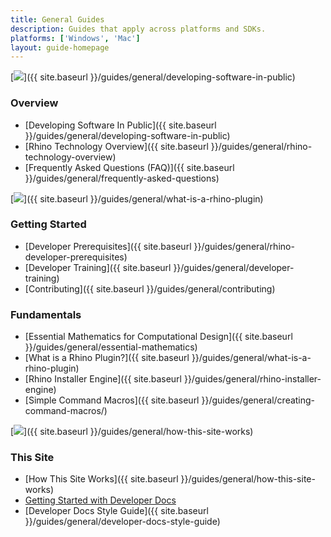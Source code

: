 ```yaml
---
title: General Guides
description: Guides that apply across platforms and SDKs.
platforms: ['Windows', 'Mac']
layout: guide-homepage
---
```


<!--the .snagit project for this image can be found next to the image -->
[<img src="{{ site.baseurl }}/images/general-guides-col1.png">]({{ site.baseurl }}/guides/general/developing-software-in-public)

### Overview

- [Developing Software In Public]({{ site.baseurl }}/guides/general/developing-software-in-public)
- [Rhino Technology Overview]({{ site.baseurl }}/guides/general/rhino-technology-overview)
- [Frequently Asked Questions (FAQ)]({{ site.baseurl }}/guides/general/frequently-asked-questions)

<!--column-->

<!--the .snagit project for this image can be found next to the image -->
[<img src="{{ site.baseurl }}/images/general-guides-col2.png">]({{ site.baseurl }}/guides/general/what-is-a-rhino-plugin)

### Getting Started

- [Developer Prerequisites]({{ site.baseurl }}/guides/general/rhino-developer-prerequisites)
- [Developer Training]({{ site.baseurl }}/guides/general/developer-training)
- [Contributing]({{ site.baseurl }}/guides/general/contributing)

### Fundamentals

- [Essential Mathematics for Computational Design]({{ site.baseurl }}/guides/general/essential-mathematics)
- [What is a Rhino Plugin?]({{ site.baseurl }}/guides/general/what-is-a-rhino-plugin)
- [Rhino Installer Engine]({{ site.baseurl }}/guides/general/rhino-installer-engine)
- [Simple Command Macros]({{ site.baseurl }}/guides/general/creating-command-macros/)

<!--column-->

<!--the .snagit project for this image can be found next to the image -->
[<img src="{{ site.baseurl }}/images/general-guides-col3.png">]({{ site.baseurl }}/guides/general/how-this-site-works)

### This Site

- [How This Site Works]({{ site.baseurl }}/guides/general/how-this-site-works)
- [Getting Started with Developer Docs](https://github.com/mcneel/developer-rhino3d-com/blob/master/README.md)
- [Developer Docs Style Guide]({{ site.baseurl }}/guides/general/developer-docs-style-guide)
